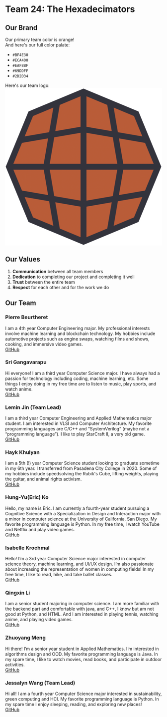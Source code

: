 # Team 24: The Hexadecimators
  
## Our Brand
Our primary team color is orange!  
And here's our full color palate:  
- `#BF4E30`
- `#ECA400`
- `#EAF8BF`
- `#69DDFF`
- `#2D2D34`  
  
Here's our team logo:  
![Team Logo](/branding/Logo3.png)
  
## Our Values
1. **Communication** between all team members
2. **Dedication** to completing our project and completing it well
3. **Trust** between the entire team
4. **Respect** for each other and for the work we do
  
## Our Team
### Pierre Beurtheret
I am a 4th year Computer Engineering major. My professional interests involve machine learning and blockchain technology. My hobbies include automotive projects such as engine swaps, watching films and shows, cooking, and immersive video games.  
[GitHub](https://github.com/PierreBeur)
  
### Sri Gangavarapu
Hi everyone! I am a third year Computer Science major. I have always had a passion for technology including coding, machine learning, etc. Some things I enjoy doing in my free time are to listen to music, play sports, and watch anime.  
[GitHub](https://github.com/sriGang)
  
### Lemin Jin (Team Lead)
I am a third year Computer Engineering and Applied Mathematics major student. I am interested in VLSI and Computer Architecture. My favorite programming languages are C/C++ and “SystemVerilog” (maybe not a “programming language”). I like to play StarCraft II, a very old game.  
[GitHub](https://github.com/Lemin-Jin)
  
### Hayk Khulyan
I am a 5th (!) year Computer Science student looking to graduate sometime in my 6th year. I transferred from Pasadena City College in 2020. Some of my hobbies include speedsolving the Rubik's Cube, lifting weights, playing the guitar, and animal rights activism.  
[GitHub](https://github.com/HaykTheKhulyan)
  
### Hung-Yu(Eric) Ko
Hello, my name is Eric. I am currently a fourth-year student pursuing a Cognitive Science with a Specialization in Design and Interaction major with a minor in computer science at the University of California, San Diego. My favorite programming language is Python. In my free time, I watch YouTube and Netflix and play video games.  
[GitHub](https://github.com/Eric890916)
  
### Isabelle Krochmal
Hello! I’m a 3rd year Computer Science major interested in computer science theory, machine learning, and UI/UX design. I’m also passionate about increasing the representation of women in computing fields! In my free time, I like to read, hike, and take ballet classes.  
[GitHub](https://github.com/isabelle-kr)
  
### Qingxin Li
I am a senior student majoring in computer science. I am more familiar with the backend part and comfortable with java, and C++, I know but am not good at Python, and HTML. And I am interested in playing tennis, watching anime, and playing video games.  
[GitHub](https://github.com/qx12345678)
  
### Zhuoyang Meng
Hi there! I’m a senior year student in Applied Mathematics. I’m interested in algorithms design and OOD. My favorite programming language is Java. In my spare time, I like to watch movies, read books, and participate in outdoor activities.  
[GitHub](https://github.com/ZhuoyangM)
  
### Jessalyn Wang (Team Lead)
Hi all! I am a fourth year Computer Science major interested in sustainability, green computing and HCI. My favorite programming language is Python. In my spare time I enjoy sleeping, reading, and exploring new places!  
[GitHub](https://github.com/JessalynWang)